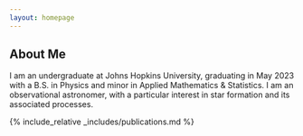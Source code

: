 ```yaml
---
layout: homepage
---
```


## About Me

I am an undergraduate at Johns Hopkins University, graduating in May 2023 with a B.S. in Physics and minor in Applied Mathematics & Statistics. I am an observational astronomer, with a particular interest in star formation and its associated processes.

{% include_relative _includes/publications.md %}
